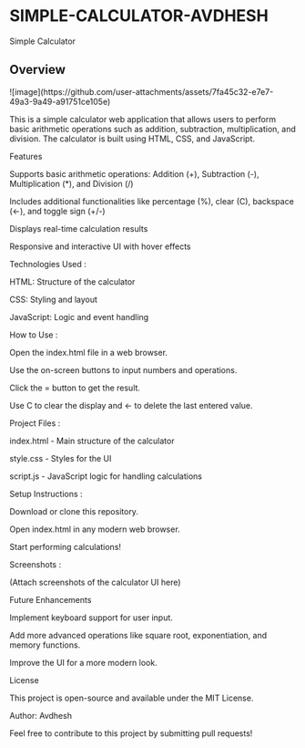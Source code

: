 # SIMPLE-CALCULATOR-AVDHESH
Simple Calculator

<h2>Overview</h2>
![image](https://github.com/user-attachments/assets/7fa45c32-e7e7-49a3-9a49-a91751ce105e)



This is a simple calculator web application that allows users to perform basic arithmetic operations such as addition, subtraction, multiplication, and division. The calculator is built using HTML, CSS, and JavaScript.

Features

Supports basic arithmetic operations: Addition (+), Subtraction (-), Multiplication (*), and Division (/)

Includes additional functionalities like percentage (%), clear (C), backspace (←), and toggle sign (+/-)

Displays real-time calculation results

Responsive and interactive UI with hover effects

Technologies Used :

HTML: Structure of the calculator

CSS: Styling and layout

JavaScript: Logic and event handling

How to Use :

Open the index.html file in a web browser.

Use the on-screen buttons to input numbers and operations.

Click the = button to get the result.

Use C to clear the display and ← to delete the last entered value.

Project Files :

index.html - Main structure of the calculator

style.css - Styles for the UI

script.js - JavaScript logic for handling calculations

Setup Instructions : 

Download or clone this repository.

Open index.html in any modern web browser.

Start performing calculations!

Screenshots :

(Attach screenshots of the calculator UI here)

Future Enhancements

Implement keyboard support for user input.

Add more advanced operations like square root, exponentiation, and memory functions.

Improve the UI for a more modern look.

License

This project is open-source and available under the MIT License.

Author: Avdhesh

Feel free to contribute to this project by submitting pull requests!
